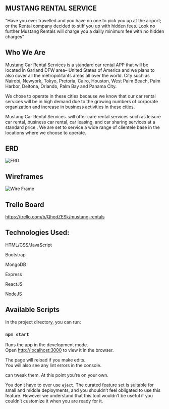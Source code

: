 
## MUSTANG RENTAL SERVICE

"Have you ever travelled and you have no one to pick you up at the airport; or the Rental company decided to stiff you up with hidden fees. Look no further Mustang Rentals will charge you a dailly minimum fee with no hidden charges"

## Who We Are

Mustang Car Rental Services is a standard car rental APP  that will be located in Garland DFW area– United States of America and we plans to also cover all the metropolitants areas all over the world. City such as  Nairobi, Newyork, Tokyo, Pretoria, Cairo, Houston, West Palm Beach, Palm Harbor, Deltona, Orlando, Palm Bay and Panama City.

We chose to operate in these cities because we know that our car rental services will be in high demand due to the growing numbers of corporate organization and increase in business activities in these cities.

Mustang Car Rental Services. will offer care rental services such as leisure car rental, business car rental, car leasing, and car sharing services at a standard price . We are set to service a wide range of clientele base in the locations where we choose to operate.
      
      
      
## ERD

![ERD](https://i.imgur.com/U428Nex.jpg)




## Wireframes



![Wire Frame](https://i.imgur.com/kUp6cCl.jpg)




## Trello Board 

https://trello.com/b/QhedZESk/mustang-rentals


## Technologies Used:

HTML/CSS/JavaScript

Bootstrap

MongoDB

Express

ReactJS

NodeJS



## Available Scripts

In the project directory, you can run:

### `npm start`

Runs the app in the development mode.<br>
Open [http://localhost:3000](http://localhost:3000) to view it in the browser.

The page will reload if you make edits.<br>
You will also see any lint errors in the console.

can tweak them. At this point you’re on your own.

You don’t have to ever use `eject`. The curated feature set is suitable for small and middle deployments, and you shouldn’t feel obligated to use this feature. However we understand that this tool wouldn’t be useful if you couldn’t customize it when you are ready for it.

